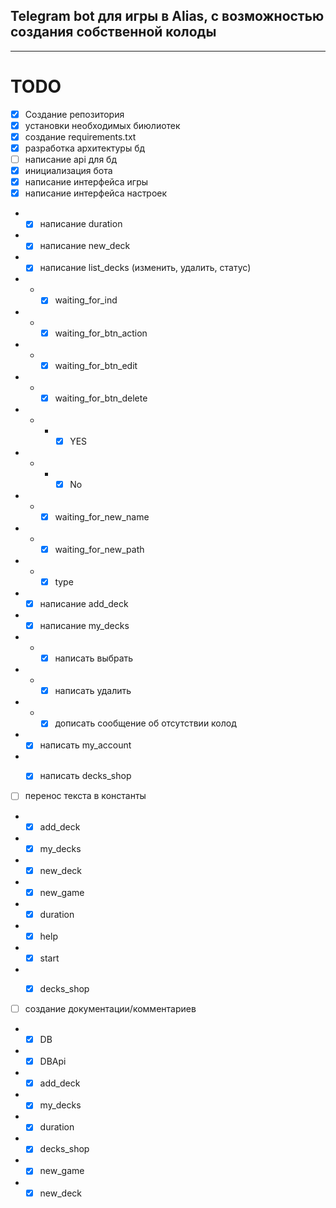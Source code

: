 ## Telegram bot для игры в Alias, с возможностью создания собственной колоды

------

# TODO

- [x] Создание репозитория
- [x] установки необходимых биюлиотек
- [x] создание requirements.txt
- [x] разработка архитектуры бд
- [ ] написание api для бд
- [x] инициализация бота
- [x] написание интерфейса игры
- [x] написание интерфейса настроек
- - [x] написание duration
- - [x] написание new_deck
- - [x] написание list_decks (изменить, удалить, статус)
- - - [x] waiting_for_ind
- - - [x] waiting_for_btn_action
- - - [x] waiting_for_btn_edit
- - - [x] waiting_for_btn_delete
- - - - [x] YES
- - - - [x] No
- - - [x] waiting_for_new_name
- - - [x] waiting_for_new_path
- - - [x] type
- - [x] написание add_deck
- - [x] написание my_decks
- - - [x] написать выбрать
- - - [x] написать удалить
- - - [x] дописать сообщение об отсутствии колод
- - [x] написать my_account
- - [x] написать decks_shop


- [ ] перенос текста в константы
- - [x] add_deck
- - [x] my_decks
- - [x] new_deck
- - [x] new_game
- - [x] duration
- - [x] help
- - [x] start
- - [x] decks_shop


- [ ] создание документации/комментариев
- - [x] DB
- - [x] DBApi
- - [x] add_deck
- - [x] my_decks
- - [x] duration
- - [x] decks_shop
- - [x] new_game
- - [x] new_deck